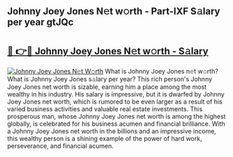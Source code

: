 ## Johnny Joey Jones N𝚎t w𝚘rth - Part-IXF S𝚊lary per year gtJQc

# <h2><a href="http://gc0q4k.nevu.top/?p=Johnny+Joey+Jones">🔗 👉🔴 Johnny Joey Jones N𝚎t w𝚘rth - S𝚊lary</a></h2>

[![Johnny Joey Jones N𝚎t W𝚘rth](https://i.imgur.com/Oavwk0R.jpeg)](http://gc0q4k.nevu.top/?p=Johnny+Joey+Jones)
What is Johnny Joey Jones n𝚎t w𝚘rth? What is Johnny Joey Jones s𝚊lary per year?
This rich person's Johnny Joey Jones net worth is sizable, earning him a place among the most wealthy in his industry. His salary is impressive, but it is dwarfed by Johnny Joey Jones net worth, which is rumored to be even larger as a result of his varied business activities and valuable real estate investments. This prosperous man, whose Johnny Joey Jones net worth is among the highest globally, is celebrated for his business acumen and financial brilliance. With a Johnny Joey Jones net worth in the billions and an impressive income, this wealthy person is a shining example of the power of hard work, perseverance, and financial acumen.
